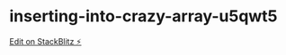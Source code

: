 # inserting-into-crazy-array-u5qwt5

[Edit on StackBlitz ⚡️](https://stackblitz.com/edit/inserting-into-crazy-array-u5qwt5)